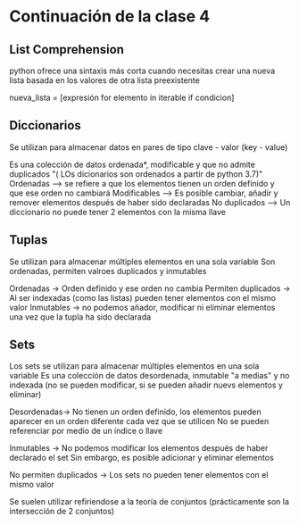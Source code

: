 # Continuación de la clase 4

## List Comprehension 

python ofrece una sintaxis más corta cuando necesitas crear una nueva lista basada en los valores de otra lista preexistente

nueva_lista = [expresión for elemento in iterable if condicion]

## Diccionarios

Se utilizan para almacenar datos en pares de tipo clave - valor (key - value)

Es una colección de datos ordenada*, modificable y que no admite duplicados 
"( LOs dicionarios son ordenados a partir de python 3.7)"
Ordenadas  --> se refiere a que los elementos tienen un orden definido y que ese orden no cambiará
Modificables --> Es posible cambiar, añadir y remover elementos después de haber sido declaradas
No duplicados --> Un diccionario no puede tener 2 elementos con la misma llave

## Tuplas

Se utilizan para almacenar múltiples elementos en una sola variable
Son ordenadas, permiten valroes duplicados y inmutables

Ordenadas -> Orden definido y ese orden no cambia
Permiten duplicados -> Al ser indexadas (como las listas) pueden tener elementos con el mismo valor
Inmutables -> no podemos añador, modificar ni eliminar elementos una vez que la tupla ha sido declarada

## Sets

Los sets se utilizan para almacenar múltiples elementos en una sola variable
Es una colección de datos desordenada, inmutable "a medias" y no indexada 
(no se pueden modificar, si se pueden añadir nuevs elementos y eliminar)

Desordenadas-> No tienen un orden definido, los elementos pueden aparecer en un orden diferente cada vez que se utilicen 
No se pueden referenciar por medio de un índice o llave

Inmutables -> No podemos modificar los elementos después de haber declarado el set
Sin embargo, es posible adicionar y eliminar elementos

No permiten duplicados -> Los sets no pueden tener elementos con el mismo valor

Se suelen utilizar refiriendose a la teoría de conjuntos (prácticamente son la intersección de 2 conjuntos)

